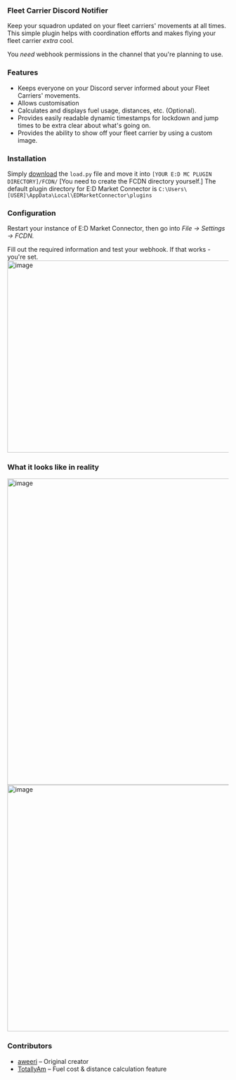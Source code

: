 ### Fleet Carrier Discord Notifier
Keep your squadron updated on your fleet carriers' movements at all times. This simple plugin helps with coordination efforts and makes flying your fleet carrier *extra* cool.

You *need* webhook permissions in the channel that you're planning to use.
### Features
- Keeps everyone on your Discord server informed about your Fleet Carriers' movements.
- Allows customisation 
- Calculates and displays fuel usage, distances, etc. (Optional).
- Provides easily readable dynamic timestamps for lockdown and jump times to be extra clear about what's going on.
- Provides the ability to show off your fleet carrier by using a custom image.

### Installation
Simply [download](https://github.com/aweeri/FCDN/blob/main/load.py) the `load.py` file and move it into `[YOUR E:D MC PLUGIN DIRECTORY]/FCDN/` [You need to create the FCDN directory yourself.]
The default plugin directory for E:D Market Connector is `C:\Users\[USER]\AppData\Local\EDMarketConnector\plugins`

### Configuration
Restart your instance of E:D Market Connector, then go into *File -> Settings -> FCDN.*

Fill out the required information and test your webhook. If that works - you're set. 
<img width="978" height="437" alt="image" src="https://github.com/user-attachments/assets/e5bd6c60-f465-485c-b396-8739730f4566" />

### What it looks like in reality
<img width="551" height="697" alt="image" src="https://github.com/user-attachments/assets/4374eb32-bc83-4932-a54e-f7ee519e8d2c" />
<img width="553" height="561" alt="image" src="https://github.com/user-attachments/assets/df8181bb-7717-44d9-98c0-0857dd050bf5" />

### Contributors
- [aweeri](https://github.com/aweeri) – Original creator
- [TotallyAm](https://github.com/TotallyAm) – Fuel cost & distance calculation feature
